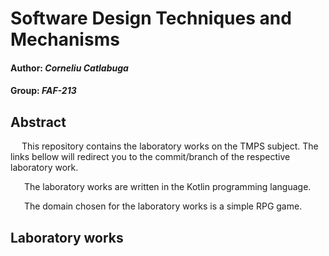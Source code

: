 # Software Design Techniques and Mechanisms

#### Author: _Corneliu Catlabuga_
#### Group: _FAF-213_

## Abstract

&ensp;&ensp; This repository contains the laboratory works on the TMPS subject.
The links bellow will redirect you to the commit/branch of the respective laboratory work.

&ensp; &ensp; The laboratory works are written in the Kotlin programming language.

&ensp; &ensp; The domain chosen for the laboratory works is a simple RPG game.

## Laboratory works

[//]: # ([Laboratory Work #1]&#40;--link--&#41;)

[//]: # ([Laboratory Work #2]&#40;--link--&#41;)

[//]: # ([Laboratory Work #3]&#40;--link--&#41;)

[//]: # ([Laboratory Work #4]&#40;--link--&#41;)
